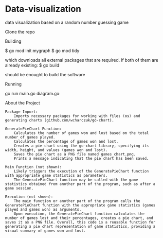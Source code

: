 # Data-visualization
data visualization based on a random number guessing game 

Clone the repo

Building

$ go mod init mygraph
$ go mod tidy

which downloads all external packages that are required.
If both of them are already existing:
$ go build

should be enought to build the software

Running

go run main.go diagram.go

About the Project

    Package Import:
        Imports necessary packages for working with files (os) and generating charts (github.com/wcharczuk/go-chart).

    GeneratePieChart Function:
        Calculates the number of games won and lost based on the total number of games played.
        Calculates the percentage of games won and lost.
        Creates a pie chart using the go-chart library, specifying its width, height, and values (games won and lost).
        Saves the pie chart as a PNG file named games_chart.png.
        Prints a message indicating that the pie chart has been saved.

    Main Function (not shown):
        Likely triggers the execution of the GeneratePieChart function with appropriate game statistics as parameters.
        The GeneratePieChart function may be called with the game statistics obtained from another part of the program, such as after a game session.

    Execution (not shown):
        The main function or another part of the program calls the GeneratePieChart function with the appropriate game statistics (games played and games won) as arguments.
        Upon execution, the GeneratePieChart function calculates the number of games lost and their percentages, creates a pie chart, and saves it as a PNG file. Overall, this code is a reusable function for generating a pie chart representation of game statistics, providing a visual summary of games won and lost.


